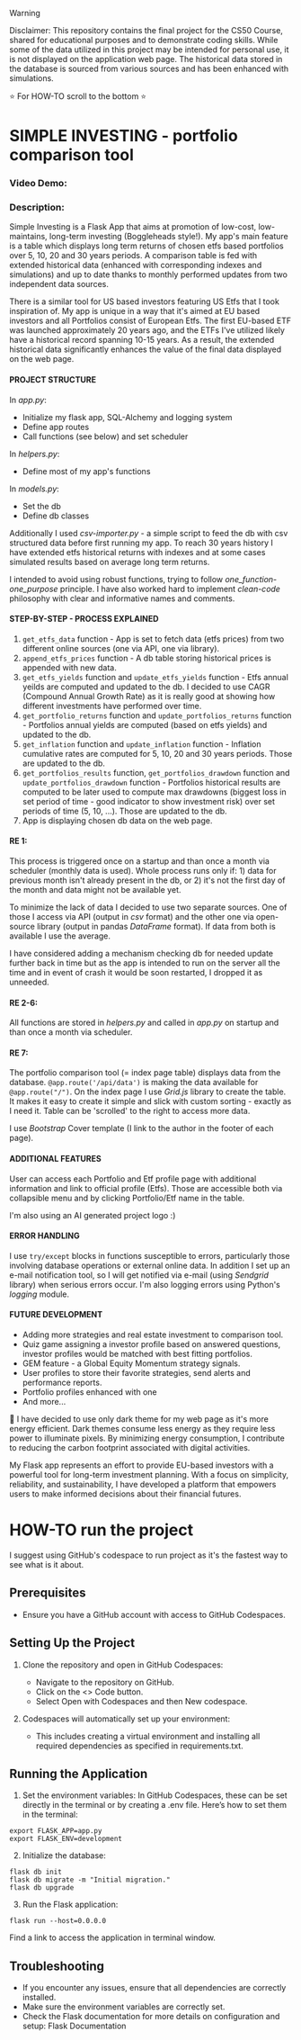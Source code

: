 
> [!WARNING] 
> Disclaimer: This repository contains the final project for the CS50 Course, shared for educational purposes and to demonstrate coding skills. While some of the data utilized in this project may be intended for personal use, it is not displayed on the application web page. The historical data stored in the database is sourced from various sources and has been enhanced with simulations.


:star: For HOW-TO scroll to the bottom :star:


# SIMPLE INVESTING - portfolio comparison tool
### Video Demo:  <URL HERE>
### Description:

Simple Investing is a Flask App that aims at promotion of low-cost, low-maintains, long-term investing (Boggleheads style!). My app's main feature is a table which displays long term returns of chosen etfs based portfolios over 5, 10, 20 and 30 years periods. A comparison table is fed with extended historical data (enhanced with corresponding indexes and simulations) and up to date thanks to monthly performed updates from two independent data sources.

There is a similar tool for US based investors featuring US Etfs that I took inspiration of. My app is unique in a way that it's aimed at EU based investors and all Portfolios consist of European Etfs. The first EU-based ETF was launched approximately 20 years ago, and the ETFs I've utilized likely have a historical record spanning 10-15 years. As a result, the extended historical data significantly enhances the value of the final data displayed on the web page.

#### **PROJECT STRUCTURE**
In *app.py*:
+ Initialize my flask app, SQL-Alchemy and logging system
+ Define app routes
+ Call functions (see below) and set scheduler

In *helpers.py*:
+ Define most of my app's functions

In *models.py*:
+ Set the db
+ Define db classes

Additionally I used *csv-importer.py* - a simple script to feed the db with csv structured data before first running my app. To reach 30 years history I have extended etfs historical returns with indexes and at some cases simulated results based on average long term returns.

I intended to avoid using robust functions, trying to follow *one_function-one_purpose* principle. I have also worked hard to implement *clean-code* philosophy with clear and informative names and comments.

#### **STEP-BY-STEP - PROCESS EXPLAINED**

1. `get_etfs_data` function - App is set to fetch data (etfs prices) from two different online sources (one via API, one via library).
2. `append_etfs_prices` function - A db table storing historical prices is appended with new data. 
3. `get_etfs_yields` function and `update_etfs_yields` function - Etfs annual yeilds are computed and updated to the db. I decided to use CAGR (Compound Annual Growth Rate) as it is really good at showing how different investments have performed over time.
4. `get_portfolio_returns` function and `update_portfolios_returns` function - Portfolios annual yields are computed (based on etfs yields) and updated to the db.
5. `get_inflation` function and `update_inflation` function - Inflation cumulative rates are computed for 5, 10, 20 and 30 years periods. Those are updated to the db.
6. `get_portfolios_results` function, `get_portfolios_drawdown` function and `update_portfolios_drawdown` function - Portfolios historical results are computed to be later used to compute max drawdowns (biggest loss in set period of time - good indicator to show investment risk) over set periods of time (5, 10, ...). Those are updated to the db.
7. App is displaying chosen db data on the web page.

#### **RE 1:**
This process is triggered once on a startup and than once a month via scheduler (monthly data is used). Whole process runs only if: 1) data for previous month isn't already present in the db, or 2) it's not the first day of the month and data might not be available yet.

To minimize the lack of data I decided to use two separate sources. One of those I access via API (output in *csv* format) and the other one via open-source library (output in pandas *DataFrame* format). If data from both is available I use the average.

I have considered adding a mechanism checking db for needed update further back in time but as the app is intended to run on the server all the time and in event of crash it would be soon restarted, I dropped it as unneeded.

#### **RE 2-6:**
All functions are stored in *helpers.py* and called in *app.py* on startup and than once a month via scheduler.

#### **RE 7:**
The portfolio comparison tool (= index page table) displays data from the database. `@app.route('/api/data')` is making the data available for `@app.route("/")`. On the index page I use *Grid.js* library to create the table. It makes it easy to create it simple and slick with custom sorting - exactly as I need it. Table can be 'scrolled' to the right to access more data.

I use *Bootstrap* Cover template (I link to the author in the footer of each page).

#### **ADDITIONAL FEATURES**
User can access each Portfolio and Etf profile page with additional information and link to official profile (Etfs). Those are accessible both via collapsible menu and by clicking Portfolio/Etf name in the table.

I'm also using an AI generated project logo :)

#### **ERROR HANDLING**
I use `try/except` blocks in functions susceptible to errors, particularly those involving database operations or external online data. In addition I set up an e-mail notification tool, so I will get notified via e-mail (using *Sendgrid* library) when serious errors occur. I'm also logging errors using Python's *logging* module.

#### **FUTURE DEVELOPMENT**
+ Adding more strategies and real estate investment to comparison tool.
+ Quiz game assigning a investor profile based on answered questions, investor profiles would be matched with best fitting portfolios.
+ GEM feature - a Global Equity Momentum strategy signals. 
+ User profiles to store their favorite strategies, send alerts and performance reports.
+ Portfolio profiles enhanced with one
+ And more...


:herb: I have decided to use only dark theme for my web page as it's more energy efficient. Dark themes consume less energy as they require less power to illuminate pixels. By minimizing energy consumption, I contribute to reducing the carbon footprint associated with digital activities.


My Flask app represents an effort to provide EU-based investors with a powerful tool for long-term investment planning. With a focus on simplicity, reliability, and sustainability, I have developed a platform that empowers users to make informed decisions about their financial futures.


# HOW-TO run the project
I suggest using GitHub's codespace to run project as it's the fastest way to see what is it about.

## Prerequisites

+ Ensure you have a GitHub account with access to GitHub Codespaces.

## Setting Up the Project

1. Clone the repository and open in GitHub Codespaces:

    + Navigate to the repository on GitHub.
    + Click on the <> Code button.
    + Select Open with Codespaces and then New codespace.

2. Codespaces will automatically set up your environment:

    + This includes creating a virtual environment and installing all required dependencies as specified in requirements.txt.

## Running the Application

1. Set the environment variables:
    In GitHub Codespaces, these can be set directly in the terminal or by creating a .env file. Here’s how to set them in the terminal:
```
export FLASK_APP=app.py
export FLASK_ENV=development
```
2. Initialize the database:
```
flask db init
flask db migrate -m "Initial migration."
flask db upgrade
```
3. Run the Flask application:
```
flask run --host=0.0.0.0
```
Find a link to access the application in terminal window.


## Troubleshooting

+ If you encounter any issues, ensure that all dependencies are correctly installed.
+ Make sure the environment variables are correctly set.
+ Check the Flask documentation for more details on configuration and setup: Flask Documentation
